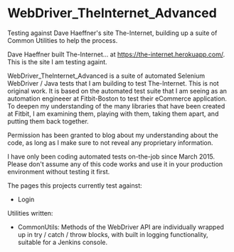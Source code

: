 # WebDriver_TheInternet_Advanced
Testing against Dave Haeffner's site The-Internet, building up a suite of Common Utilities to help the process.

Dave Haeffner built The-Internet... at https://the-internet.herokuapp.com/. This is the site I am testing againt.

WebDriver_TheInternet_Advanced is a suite of automated Selenium WebDriver / Java tests that I am building
to test The-Internet. This is not original work. It is based on the automated test suite that I am seeing
as an automation engineeer at Fitbit-Boston to test their eCommerce application. To deepen my understanding 
of the many libraries that have been created at Fitbit, I am examining them, playing with them, taking them 
apart, and putting them back together. 

Permission has been granted to blog about my understanding about the code, as long as I make sure to not 
reveal any proprietary information. 

I have only been coding automated tests on-the-job since March 2015. Please don't assume any of this code works and
use it in your production environment without testing it first. 

The pages this projects currently test against:

* Login 

Utilities written:
* CommonUtils: Methods of the WebDriver API are individually wrapped up in try / catch / throw blocks, with 
     built in logging functionality, suitable for a Jenkins console.
     


